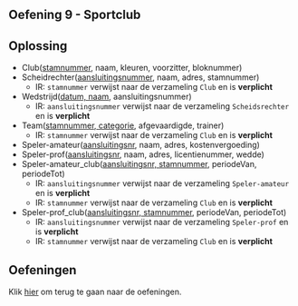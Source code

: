 ## Oefening 9 - Sportclub

## Oplossing
- Club(<ins>stamnummer</ins>, naam, kleuren, voorzitter, bloknummer)​
- Scheidrechter(<ins>aansluitingsnummer</ins>, naam, adres, stamnummer)​
    - IR: `stamnummer` verwijst naar de verzameling `Club` en is **verplicht​**
- Wedstrijd(<ins>datum, naam</ins>, aansluitingsnummer)​
    - IR: `aansluitingsnummer` verwijst naar de verzameling `Scheidsrechter` en is **verplicht​**
- Team(<ins>stamnummer, categorie</ins>, afgevaardigde, trainer)​
    - IR: `stamnummer` verwijst naar de verzameling `Club` en is **verplicht​**
- Speler-amateur(<ins>aansluitingsnr</ins>, naam, adres, kostenvergoeding)​
- Speler-prof(<ins>aansluitingsnr</ins>, naam, adres, licentienummer, wedde)​
- Speler-amateur_club(<ins>aansluitingsnr, stamnummer</ins>, periodeVan, periodeTot)​
    - IR: `aansluitingsnummer` verwijst naar de verzameling `Speler-amateur` en is **verplicht​**
    - IR: `stamnummer` verwijst naar de verzameling `Club` en is **verplicht​**
- Speler-prof_club(<ins>aansluitingsnr, stamnummer</ins>, periodeVan, periodeTot)​
    - IR: `aansluitingsnummer` verwijst naar de verzameling `Speler-prof` en is **verplicht​**
    - IR: `stamnummer` verwijst naar de verzameling `Club` en is **verplicht​**

## Oefeningen
Klik [hier](../exercises.md) om terug te gaan naar de oefeningen.